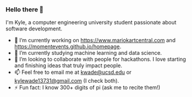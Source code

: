 ### Hello there 👋

I'm Kyle, a computer engineering university student passionate about software development.

- 🔭 I’m currently working on https://www.mariokartcentral.com and https://momentevents.github.io/homepage.
- 🌱 I’m currently studying machine learning and data science.
- 👯 I’m looking to collaborate with people for hackathons. I love starting and finishing ideas that truly impact people.
- 📫 Feel free to email me at kwade@ucsd.edu or kylewade13731@gmail.com (I check both).
- ⚡ Fun fact: I know 300+ digits of pi (ask me to recite them!)
